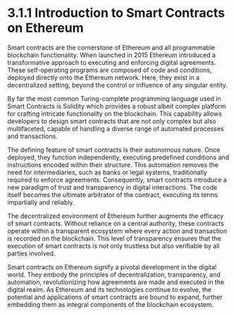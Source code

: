 # 3.1.1 Introduction to Smart Contracts on Ethereum

Smart contracts are the cornerstone of Ethereum and all programmable blockchain functionality. When launched in 2015 Ethereum introduced a transformative approach to executing and enforcing digital agreements. These self-operating programs are composed of code and conditions, deployed directly onto the Ethereum network. Here, they exist in a decentralized setting, beyond the control or influence of any singular entity.

By far the most common Turing-complete programming language used in Smart Contracts is Solidity which provides a robust albeit complex platform for crafting intricate functionality on the blockchain. This capability allows developers to design smart contracts that are not only complex but also multifaceted, capable of handling a diverse range of automated processes and transactions.

The defining feature of smart contracts is their autonomous nature. Once deployed, they function independently, executing predefined conditions and instructions encoded within their structure. This automation removes the need for intermediaries, such as banks or legal systems, traditionally required to enforce agreements. Consequently, smart contracts introduce a new paradigm of trust and transparency in digital interactions. The code itself becomes the ultimate arbitrator of the contract, executing its terms impartially and reliably.

The decentralized environment of Ethereum further augments the efficacy of smart contracts. Without reliance on a central authority, these contracts operate within a transparent ecosystem where every action and transaction is recorded on the blockchain. This level of transparency ensures that the execution of smart contracts is not only trustless but also verifiable by all parties involved.

Smart contracts on Ethereum signify a pivotal development in the digital world. They embody the principles of decentralization, transparency, and automation, revolutionizing how agreements are made and executed in the digital realm. As Ethereum and its technologies continue to evolve, the potential and applications of smart contracts are bound to expand, further embedding them as integral components of the blockchain ecosystem.